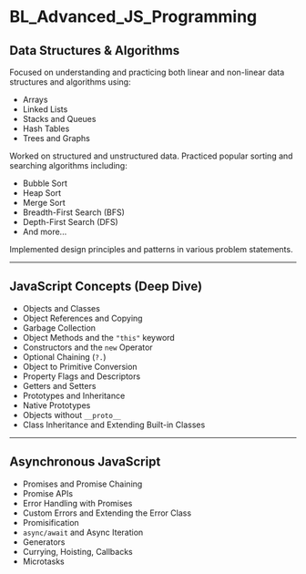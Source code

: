 # BL_Advanced_JS_Programming

## Data Structures & Algorithms

Focused on understanding and practicing both linear and non-linear data structures and algorithms using:

- Arrays
- Linked Lists
- Stacks and Queues
- Hash Tables
- Trees and Graphs

Worked on structured and unstructured data. Practiced popular sorting and searching algorithms including:

- Bubble Sort
- Heap Sort
- Merge Sort
- Breadth-First Search (BFS)
- Depth-First Search (DFS)
- And more...

Implemented design principles and patterns in various problem statements.

---

## JavaScript Concepts (Deep Dive)

- Objects and Classes
- Object References and Copying
- Garbage Collection
- Object Methods and the `"this"` keyword
- Constructors and the `new` Operator
- Optional Chaining (`?.`)
- Object to Primitive Conversion
- Property Flags and Descriptors
- Getters and Setters
- Prototypes and Inheritance
- Native Prototypes
- Objects without `__proto__`
- Class Inheritance and Extending Built-in Classes

---

## Asynchronous JavaScript

- Promises and Promise Chaining
- Promise APIs
- Error Handling with Promises
- Custom Errors and Extending the Error Class
- Promisification
- `async/await` and Async Iteration
- Generators
- Currying, Hoisting, Callbacks
- Microtasks
